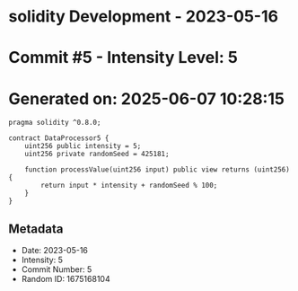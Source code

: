 ﻿# solidity Development - 2023-05-16
# Commit #5 - Intensity Level: 5
# Generated on: 2025-06-07 10:28:15
```solidity
pragma solidity ^0.8.0;

contract DataProcessor5 {
    uint256 public intensity = 5;
    uint256 private randomSeed = 425181;

    function processValue(uint256 input) public view returns (uint256) {
        return input * intensity + randomSeed % 100;
    }
}
```
## Metadata
- Date: 2023-05-16
- Intensity: 5
- Commit Number: 5
- Random ID: 1675168104
